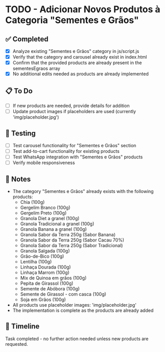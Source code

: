 # TODO - Adicionar Novos Produtos à Categoria "Sementes e Grãos"

## ✅ Completed
- [x] Analyze existing "Sementes e Grãos" category in js/script.js
- [x] Verify that the category and carousel already exist in index.html
- [x] Confirm that the provided products are already present in the sementesEgraos array
- [x] No additional edits needed as products are already implemented

## 📋 To Do
- [ ] If new products are needed, provide details for addition
- [ ] Update product images if placeholders are used (currently 'img/placeholder.jpg')

## 🧪 Testing
- [ ] Test carousel functionality for "Sementes e Grãos" section
- [ ] Test add-to-cart functionality for existing products
- [ ] Test WhatsApp integration with "Sementes e Grãos" products
- [ ] Verify mobile responsiveness

## 📝 Notes
- The category "Sementes e Grãos" already exists with the following products:
  - Chia (100g)
  - Gergelim Branco (100g)
  - Gergelim Preto (100g)
  - Granola Diet a granel (100g)
  - Granola Tradicional a granel (100g)
  - Granola Banana a granel (100g)
  - Granola Sabor da Terra 250g (Sabor Banana)
  - Granola Sabor da Terra 250g (Sabor Cacau 70%)
  - Granola Sabor da Terra 250g (Sabor Tradicional)
  - Granola Salgada (100g)
  - Grão-de-Bico (100g)
  - Lentilha (100g)
  - Linhaça Dourada (100g)
  - Linhaça Marrom (100g)
  - Mix de Quinoa em grãos (100g)
  - Pepita de Girassol (100g)
  - Semente de Abóbora (100g)
  - Semente de Girassol - com casca (100g)
  - Soja em Grãos (100g)
- All products use placeholder images: 'img/placeholder.jpg'
- The implementation is complete as the products are already added

## 📅 Timeline
Task completed - no further action needed unless new products are requested.
